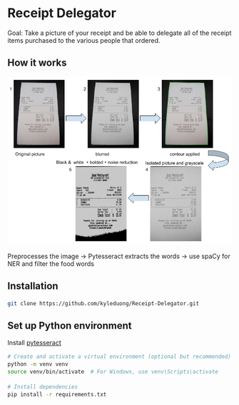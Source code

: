 # Receipt Delegator

Goal: Take a picture of your receipt and be able to delegate all of the receipt items purchased to the various people that ordered.

## How it works

![Receipt Process](./Receipt%20Process.png)

Preprocesses the image -> Pytesseract extracts the words -> use spaCy for NER and filter the food words

## Installation
```bash
git clone https://github.com/kyleduong/Receipt-Delegator.git
```

## Set up Python environment

Install [pytesseract]([https://example.com](https://tesseract-ocr.github.io/tessdoc/Installation.html))

```bash
# Create and activate a virtual environment (optional but recommended)
python -m venv venv
source venv/bin/activate  # For Windows, use venv\Scripts\activate

# Install dependencies
pip install -r requirements.txt
```
